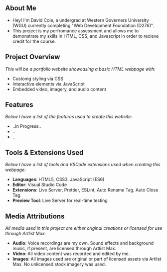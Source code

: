 ## About Me
- Hey! I'm David Cole, a undergrad at Western Governers University (WGU) currently completing "Web Development Foundation (D276)". 
- This project is my perfromance assessment and allows me to demonstrate my skills in HTML, CSS, and Javascript in order to recieve credit for the course.

## Project Overview
*This will be a portfolio website showcasing a basic HTML webpage with:*
- Customg styling via CSS
- Interactive elements via JavaScript
- Embedded video, imagery, and audio content

## Features
*Below I have a list of the features used to create this website:*
- ..In Progress.. 
- ..
- ..

## Tools & Extensions Used
*Below I have a list of tools and VSCode extensions used when creating this webpage:*
- **Languages**: HTML5, CSS3, JavaScript (ES6)
- **Editor**: Visual Studio Code
- **Extensions**: Live Server, Prettier, ESLint, Auto Rename Tag, Auto Close Tag
- **Preview Tool**: Live Server for real-time testing

## Media Attributions
*All media used in this project are either original creations or licensed for use through Artlist Max.*
- **Audio**: Voice recordings are my own. Sound effects and background music, if present, are licensed through Artlist Max.
- **Video**: All video content was recorded and edited by me.
- **Images**: All images used are original or part of licensed assets via Artlist Max. No unlicensed stock imagery was used.